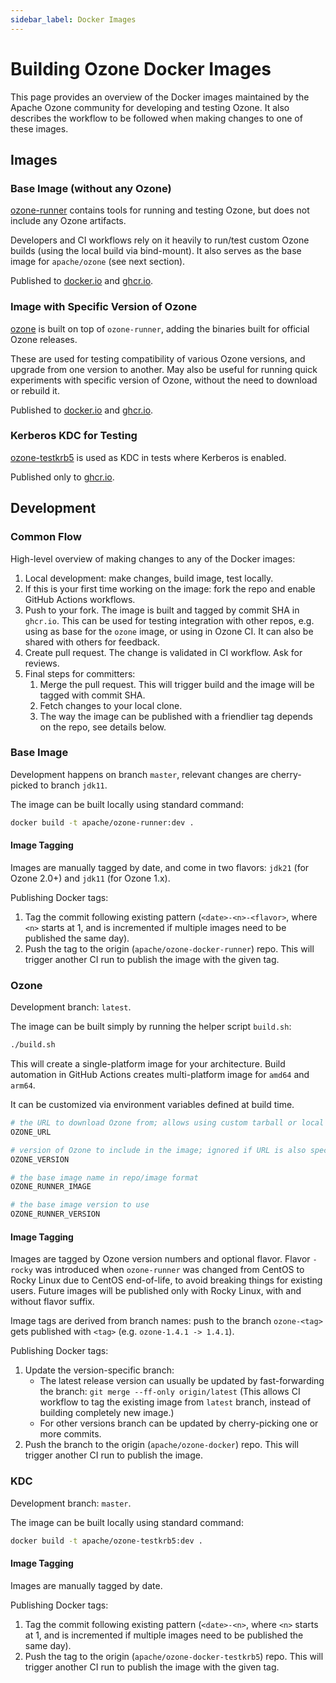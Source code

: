 ```yaml
---
sidebar_label: Docker Images
---
```


# Building Ozone Docker Images

This page provides an overview of the Docker images maintained by the Apache Ozone community for developing and testing Ozone.  It also describes the workflow to be followed when making changes to one of these images.

## Images

### Base Image (without any Ozone)

[ozone-runner](https://github.com/apache/ozone-docker-runner) contains tools for running and testing Ozone, but does not include any Ozone artifacts.

Developers and CI workflows rely on it heavily to run/test custom Ozone builds (using the local build via bind-mount).  It also serves as the base image for `apache/ozone` (see next section).

Published to [docker.io](https://hub.docker.com/r/apache/ozone-runner) and [ghcr.io](https://github.com/apache/ozone-docker-runner/pkgs/container/ozone-runner).

### Image with Specific Version of Ozone

[ozone](https://github.com/apache/ozone-docker) is built on top of `ozone-runner`, adding the binaries built for official Ozone releases.

These are used for testing compatibility of various Ozone versions, and upgrade from one version to another.  May also be useful for running quick experiments with specific version of Ozone, without the need to download or rebuild it.

Published to [docker.io](https://hub.docker.com/r/apache/ozone) and [ghcr.io](https://github.com/apache/ozone-docker/pkgs/container/ozone).

### Kerberos KDC for Testing

[ozone-testkrb5](https://github.com/apache/ozone-docker-testkrb5) is used as KDC in tests where Kerberos is enabled.

Published only to [ghcr.io](https://github.com/apache/ozone-docker-testkrb5/pkgs/container/ozone-testkrb5).

## Development

### Common Flow

High-level overview of making changes to any of the Docker images:

1. Local development: make changes, build image, test locally.
2. If this is your first time working on the image: fork the repo and enable GitHub Actions workflows.
3. Push to your fork.  The image is built and tagged by commit SHA in `ghcr.io`.  This can be used for testing integration with other repos, e.g. using as base for the `ozone` image, or using in Ozone CI.  It can also be shared with others for feedback.
4. Create pull request.  The change is validated in CI workflow.  Ask for reviews.
5. Final steps for committers:
    1. Merge the pull request.  This will trigger build and the image will be tagged with commit SHA.
    2. Fetch changes to your local clone.
    3. The way the image can be published with a friendlier tag depends on the repo, see details below.

### Base Image

Development happens on branch `master`, relevant changes are cherry-picked to branch `jdk11`.

The image can be built locally using standard command:

```bash
docker build -t apache/ozone-runner:dev .
```

#### Image Tagging

Images are manually tagged by date, and come in two flavors: `jdk21` (for Ozone 2.0+) and `jdk11` (for Ozone 1.x).

Publishing Docker tags:
1. Tag the commit following existing pattern (`<date>-<n>-<flavor>`, where `<n>` starts at 1, and is incremented if multiple images need to be published the same day).
2. Push the tag to the origin (`apache/ozone-docker-runner`) repo.  This will trigger another CI run to publish the image with the given tag.

### Ozone

Development branch: `latest`.

The image can be built simply by running the helper script `build.sh`:

```bash
./build.sh
```

This will create a single-platform image for your architecture.  Build automation in GitHub Actions creates multi-platform image for `amd64` and `arm64`.

It can be customized via environment variables defined at build time.

```bash
# the URL to download Ozone from; allows using custom tarball or local mirror
OZONE_URL

# version of Ozone to include in the image; ignored if URL is also specified
OZONE_VERSION

# the base image name in repo/image format
OZONE_RUNNER_IMAGE

# the base image version to use
OZONE_RUNNER_VERSION
```

#### Image Tagging

Images are tagged by Ozone version numbers and optional flavor.  Flavor `-rocky` was introduced when `ozone-runner` was changed from CentOS to Rocky Linux due to CentOS end-of-life, to avoid breaking things for existing users.  Future images will be published only with Rocky Linux, with and without flavor suffix.

Image tags are derived from branch names: push to the branch `ozone-<tag>` gets published with `<tag>` (e.g. `ozone-1.4.1 -> 1.4.1`).

Publishing Docker tags:
1. Update the version-specific branch:
   - The latest release version can usually be updated by fast-forwarding the branch: `git merge --ff-only origin/latest` (This allows CI workflow to tag the existing image from `latest` branch, instead of building completely new image.)
   - For other versions branch can be updated by cherry-picking one or more commits.
2. Push the branch to the origin (`apache/ozone-docker`) repo.  This will trigger another CI run to publish the image.

### KDC

Development branch: `master`.

The image can be built locally using standard command:

```bash
docker build -t apache/ozone-testkrb5:dev .
```

#### Image Tagging

Images are manually tagged by date.

Publishing Docker tags:
1. Tag the commit following existing pattern (`<date>-<n>`, where `<n>` starts at 1, and is incremented if multiple images need to be published the same day).
2. Push the tag to the origin (`apache/ozone-docker-testkrb5`) repo.  This will trigger another CI run to publish the image with the given tag.
